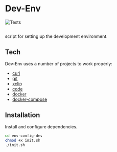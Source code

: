 # Dev-Env

![Tests](https://github.com/thicapistrano/env-config-dev/workflows/test-shell/badge.svg)

## 

script for setting up the development environment.

## Tech

Dev-Env uses a number of  projects to work properly:

- [curl](https://curl.se/)
- [git](https://git-scm.com/)
- [xclip](https://github.com/astrand/xclip)
- [code](https://code.visualstudio.com/)
- [docker](https://www.docker.com/)
- [docker-compose](https://docs.docker.com/compose/)


## Installation

Install and configure dependencies.

```sh
cd env-config-dev
chmod +x init.sh
./init.sh
```
